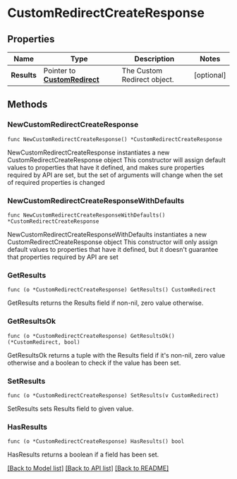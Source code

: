 # CustomRedirectCreateResponse

## Properties

Name | Type | Description | Notes
------------ | ------------- | ------------- | -------------
**Results** | Pointer to [**CustomRedirect**](CustomRedirect.md) | The Custom Redirect object. | [optional] 

## Methods

### NewCustomRedirectCreateResponse

`func NewCustomRedirectCreateResponse() *CustomRedirectCreateResponse`

NewCustomRedirectCreateResponse instantiates a new CustomRedirectCreateResponse object
This constructor will assign default values to properties that have it defined,
and makes sure properties required by API are set, but the set of arguments
will change when the set of required properties is changed

### NewCustomRedirectCreateResponseWithDefaults

`func NewCustomRedirectCreateResponseWithDefaults() *CustomRedirectCreateResponse`

NewCustomRedirectCreateResponseWithDefaults instantiates a new CustomRedirectCreateResponse object
This constructor will only assign default values to properties that have it defined,
but it doesn't guarantee that properties required by API are set

### GetResults

`func (o *CustomRedirectCreateResponse) GetResults() CustomRedirect`

GetResults returns the Results field if non-nil, zero value otherwise.

### GetResultsOk

`func (o *CustomRedirectCreateResponse) GetResultsOk() (*CustomRedirect, bool)`

GetResultsOk returns a tuple with the Results field if it's non-nil, zero value otherwise
and a boolean to check if the value has been set.

### SetResults

`func (o *CustomRedirectCreateResponse) SetResults(v CustomRedirect)`

SetResults sets Results field to given value.

### HasResults

`func (o *CustomRedirectCreateResponse) HasResults() bool`

HasResults returns a boolean if a field has been set.


[[Back to Model list]](../README.md#documentation-for-models) [[Back to API list]](../README.md#documentation-for-api-endpoints) [[Back to README]](../README.md)


